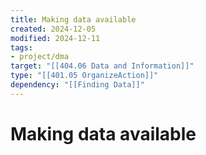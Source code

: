 ```yaml
---
title: Making data available
created: 2024-12-05
modified: 2024-12-11
tags:
- project/dma
target: "[[404.06 Data and Information]]"
type: "[[401.05 OrganizeAction]]"
dependency: "[[Finding Data]]"
---
```

# Making data available
